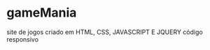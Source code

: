 # gameMania
site de jogos criado em HTML, CSS, JAVASCRIPT E JQUERY
código responsivo
                    
